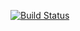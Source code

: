 [![Build Status](https://travis-ci.org/vuo/conan.svg?branch=master)](https://travis-ci.org/vuo/conan)
